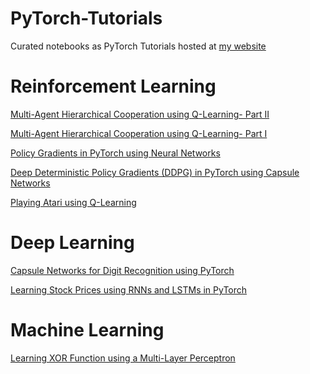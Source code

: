# PyTorch-Tutorials
Curated notebooks as PyTorch Tutorials hosted at [my website](https://karush17.github.io/tutorials/)

__Reinforcement Learning__
======
[Multi-Agent Hierarchical Cooperation using Q-Learning- Part II](https://nbviewer.jupyter.org/github/karush17/PyTorch-Tutorials/blob/master/Tutorials/Reinforcement%20Learning/2516_Project.ipynb)

[Multi-Agent Hierarchical Cooperation using Q-Learning- Part I](https://nbviewer.jupyter.org/github/karush17/PyTorch-Tutorials/blob/master/Tutorials/Reinforcement%20Learning/HRL_Q.ipynb)

[Policy Gradients in PyTorch using Neural Networks](https://nbviewer.jupyter.org/github/karush17/PyTorch-Tutorials/blob/master/Tutorials/Reinforcement%20Learning/DDPG_ANN.ipynb)

[Deep Deterministic Policy Gradients (DDPG) in PyTorch using Capsule Networks](https://nbviewer.jupyter.org/github/karush17/PyTorch-Tutorials/blob/master/Tutorials/Reinforcement%20Learning/DDPG_CapsNet.ipynb)

[Playing Atari using Q-Learning](https://github.com/karush17/PyTorch-Tutorials/blob/master/Tutorials/Reinforcement%20Learning/DQN_atari.ipynb)

__Deep Learning__
======
[Capsule Networks for Digit Recognition using PyTorch](https://nbviewer.jupyter.org/github/karush17/PyTorch-Tutorials/blob/master/Tutorials/Deep%20Learning/CapsNet_MNIST.ipynb)

[Learning Stock Prices using RNNs and LSTMs in PyTorch](https://nbviewer.jupyter.org/github/karush17/PyTorch-Tutorials/blob/master/Tutorials/Deep%20Learning/StockPricePrediction.ipynb)


__Machine Learning__
======
[Learning XOR Function using a Multi-Layer Perceptron](https://nbviewer.jupyter.org/github/karush17/PyTorch-Tutorials/blob/master/Tutorials/Machine%20Learning/XOR_NN.ipynb) 

